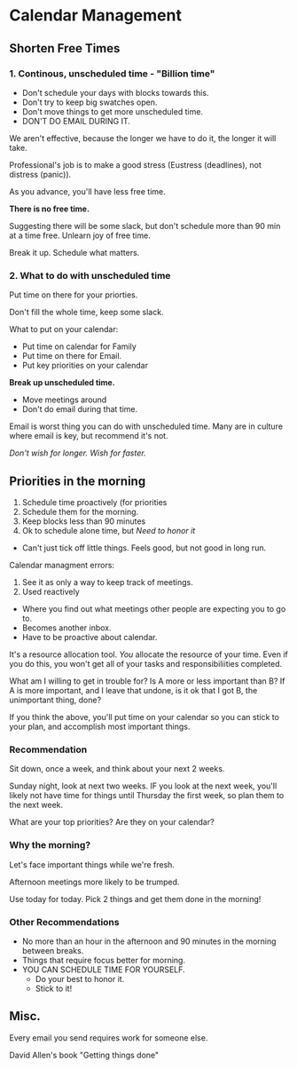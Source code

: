 # Calendar Management 

## Shorten Free Times

### 1. Continous, unscheduled time - "Billion time"
  - Don't schedule your days with blocks towards this.
  - Don't try to keep big swatches open.
  - Don't move things to get more unscheduled time. 
  - DON'T DO EMAIL DURING IT.

We aren't effective, because the longer we have to do it, the longer it will take. 

Professional's job is to make a good stress (Eustress (deadlines), not distress (panic)). 

As you advance, you'll have less free time.

**There is no free time.**

Suggesting there will be some slack, but don't schedule more than 90 min at a time free. Unlearn joy of free time.

Break it up. Schedule what matters. 

### 2. What to do with unscheduled time

Put time on there for your priorties. 

Don't fill the whole time, keep some slack. 

What to put on your calendar: 
- Put time on calendar for Family
- Put time on there for Email.
- Put key priorities on your calendar

**Break up unscheduled time.**
 - Move meetings around
 - Don't do email during that time.
 
 Email is worst thing you can do with unscheduled time. 
 Many are in culture where email is key, but recommend it's not. 

*Don't wish for longer. Wish for faster.* 

## Priorities in the morning

1. Schedule time proactively (for priorities
2. Schedule them for the morning.
3. Keep blocks less than 90 minutes
4. Ok to schedule alone time, but *Need to honor it*
  - Can't just tick off little things. Feels good, but not good in long run.

Calendar managment errors: 
1. See it as only a way to keep track of meetings.
2. Used reactively
  - Where you find out what meetings other people are expecting you to go to.
  - Becomes another inbox. 
  - Have to be proactive about calendar. 
  
It's a resource allocation tool. *You* allocate the resource of your time. Even if you do this, you won't get all of your tasks and responsibiliities completed. 

What am I willing to get in trouble for? Is A more or less important than B? If A is more important, and I leave that undone, is it ok that I got B, the unimportant thing, done? 

If you think the above, you'll put time on your calendar so you can stick to your plan, and accomplish most important things. 

### Recommendation
Sit down, once a week, and think about your next 2 weeks. 

Sunday night, look at next two weeks. IF you look at the next week, you'll likely not have time for things until Thursday the first week, so plan them to the next week.

What are your top priorities? Are they on your calendar? 

### Why the morning?
Let's face important things while we're fresh. 

Afternoon meetings more likely to be trumped. 

Use today for today. Pick 2 things and get them done in the morning! 

### Other Recommendations

- No more than an hour in the afternoon and 90 minutes in the morning between breaks. 
- Things that require focus better for morning. 
- YOU CAN SCHEDULE TIME FOR YOURSELF.
  - Do your best to honor it. 
  - Stick to it! 

## Misc.
Every email you send requires work for someone else. 


David Allen's book "Getting things done" 
